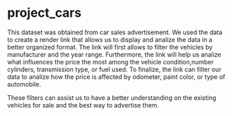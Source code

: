 # project_cars
This dataset was obtained from car sales advertisement.
We used the data to create a render link that allows us to display and analize the data in a better organized format.
The link will first allows to filter the vehicles by manufacturer and the year range.
Furthermore, the link will help us analize what influences the price the most among the vehicle condition,number cylinders, transmission type, or fuel used.
To finalize, the link can filter our data to analize how the price is affected by odometer, paint color, or type of automobile.

These filters can assist us to have a better understanding on the existing vehicles for sale and the best way to advertise them.